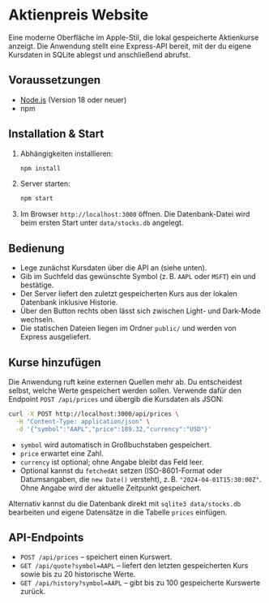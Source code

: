 # Aktienpreis Website

Eine moderne Oberfläche im Apple-Stil, die lokal gespeicherte Aktienkurse
anzeigt. Die Anwendung stellt eine Express-API bereit, mit der du eigene
Kursdaten in SQLite ablegst und anschließend abrufst.

## Voraussetzungen
- [Node.js](https://nodejs.org/) (Version 18 oder neuer)
- npm

## Installation & Start
1. Abhängigkeiten installieren:
   ```bash
   npm install
   ```
2. Server starten:
   ```bash
   npm start
   ```
3. Im Browser `http://localhost:3000` öffnen. Die Datenbank-Datei wird beim
   ersten Start unter `data/stocks.db` angelegt.

## Bedienung
- Lege zunächst Kursdaten über die API an (siehe unten).
- Gib im Suchfeld das gewünschte Symbol (z. B. `AAPL` oder `MSFT`) ein und
  bestätige.
- Der Server liefert den zuletzt gespeicherten Kurs aus der lokalen Datenbank
  inklusive Historie.
- Über den Button rechts oben lässt sich zwischen Light- und Dark-Mode wechseln.
- Die statischen Dateien liegen im Ordner `public/` und werden von Express
  ausgeliefert.

## Kurse hinzufügen
Die Anwendung ruft keine externen Quellen mehr ab. Du entscheidest selbst,
welche Werte gespeichert werden sollen. Verwende dafür den Endpoint
`POST /api/prices` und übergib die Kursdaten als JSON:

```bash
curl -X POST http://localhost:3000/api/prices \
  -H "Content-Type: application/json" \
  -d '{"symbol":"AAPL","price":189.32,"currency":"USD"}'
```

- `symbol` wird automatisch in Großbuchstaben gespeichert.
- `price` erwartet eine Zahl.
- `currency` ist optional; ohne Angabe bleibt das Feld leer.
- Optional kannst du `fetchedAt` setzen (ISO-8601-Format oder Datumsangaben,
  die `new Date()` versteht), z. B. `"2024-04-01T15:30:00Z"`. Ohne Angabe wird
  der aktuelle Zeitpunkt gespeichert.

Alternativ kannst du die Datenbank direkt mit `sqlite3 data/stocks.db`
bearbeiten und eigene Datensätze in die Tabelle `prices` einfügen.

## API-Endpoints
- `POST /api/prices` – speichert einen Kurswert.
- `GET /api/quote?symbol=AAPL` – liefert den letzten gespeicherten Kurs sowie
  bis zu 20 historische Werte.
- `GET /api/history?symbol=AAPL` – gibt bis zu 100 gespeicherte Kurswerte zurück.
